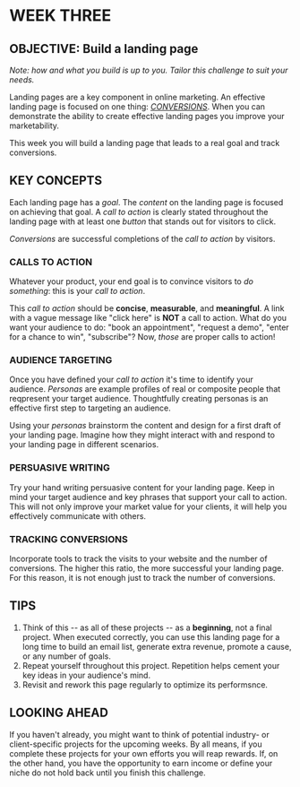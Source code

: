 # WEEK THREE

## OBJECTIVE: Build a landing page

_Note: how and what you build is up to you. Tailor this challenge to suit your needs._

Landing pages are a key component in online marketing. An effective landing page is focused on one thing: _[CONVERSIONS](#conversion-def)_. When you can demonstrate the ability to create effective landing pages you improve your marketability.

This week you will build a landing page that leads to a real goal and track conversions.

## KEY CONCEPTS

Each landing page has a _goal_. The _content_ on the landing page is focused on achieving that goal. A _call to action_ is clearly stated throughout the landing page with at least one _button_ that stands out for visitors to click.

<dfn id="conversion-def">Conversions</dfn> are successful completions of the _call to action_ by visitors.

### CALLS TO ACTION

Whatever your product, your end goal is to convince visitors to _do something_: this is your <dfn>_call to action_</dfn>.

This _call to action_ should be __concise__, __measurable__, and __meaningful__. A link with a vague message like "click here" is __NOT__ a call to action. What do you want your audience to do: "book an appointment", "request a demo", "enter for a chance to win", "subscribe"? Now, _those_ are proper calls to action!

### AUDIENCE TARGETING

Once you have defined your _call to action_ it's time to identify your audience. _<dfn>Personas</dfn>_ are example profiles of real or composite people that reqpresent your target audience. Thoughtfully creating personas is an effective first step to targeting an audience.

Using your _personas_ brainstorm the content and design for a first draft of your landing page. Imagine how they might interact with and respond to your landing page in different scenarios.

### PERSUASIVE WRITING

Try your hand writing persuasive content for your landing page. Keep in mind your target audience and key phrases that support your call to action. This will not only improve your market value for your clients, it will help you effectively communicate with others.

### TRACKING CONVERSIONS

Incorporate tools to track the visits to your website and the number of conversions. The higher this ratio, the more successful your landing page. For this reason, it is not enough just to track the number of conversions.

## TIPS

1. Think of this -- as all of these projects -- as a __beginning__, not a final project. When executed correctly, you can use this landing page for a long time to build an email list, generate extra revenue, promote a cause, or any number of goals.
2. Repeat yourself throughout this project. Repetition helps cement your key  ideas in your audience's mind.
3. Revisit and rework this page regularly to optimize its performsnce.

## LOOKING AHEAD

If you haven't already, you might want to think of potential industry- or client-specific projects for the upcoming weeks. By all means, if you complete these projects for your own efforts you will reap rewards. If, on the other hand, you have the opportunity to earn income or define your niche do not hold back until you finish this challenge.